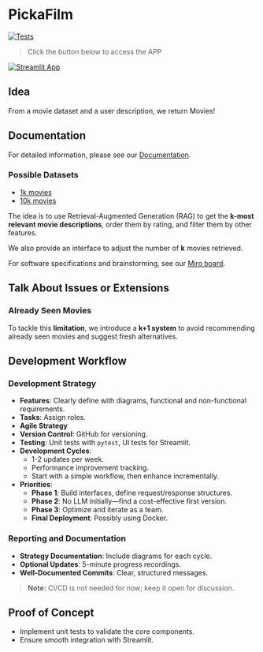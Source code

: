 # PickaFilm

[![Tests](https://github.com/jac-zac/PickaFilm/actions/workflows/ci.yml/badge.svg)](https://github.com/jac-zac/PickaFilm/actions/workflows/ci.yml)

> Click the button below to access the APP

[![Streamlit App](https://static.streamlit.io/badges/streamlit_badge_black_white.svg)](https://pickafilm.streamlit.app/)

## Idea

From a movie dataset and a user description, we return Movies!

## Documentation

For detailed information, please see our [Documentation](https://jac-zac.github.io/PickaFilm/).

### Possible Datasets

- [1k movies](https://www.kaggle.com/datasets/akashkotal/imbd-top-1000-with-description)
- [10k movies](https://www.kaggle.com/datasets/ashpalsingh1525/imdb-movies-dataset)

The idea is to use Retrieval-Augmented Generation (RAG) to get the **k-most relevant movie descriptions**, order them by rating, and filter them by other features.

We also provide an interface to adjust the number of **k** movies retrieved.

For software specifications and brainstorming, see our [Miro board](https://miro.com/welcomeonboard/c0ppclVqUGM2aysyT0t0S1liTVZoYzdVeGVTV3RtOFBIZk1wK0dCajdPUm5YSDIwaGdha3BZWTEzN0k2SWdMV0s0L1NYREt5Q2oxT1FqMGpCZDJSYnl5bWVRNitWOGhya1ZCTGdOQTBwWlBYaFVwWXNtK2VVMFdZWlJQWlBuNDYhZQ==?share_link_id=912840001517).

## Talk About Issues or Extensions

### Already Seen Movies

To tackle this **limitation**, we introduce a **k+1 system** to avoid recommending already seen movies and suggest fresh alternatives.

## Development Workflow

### Development Strategy

- **Features**: Clearly define with diagrams, functional and non-functional requirements.
- **Tasks**: Assign roles.
- **Agile Strategy**
- **Version Control**: GitHub for versioning.
- **Testing**: Unit tests with `pytest`, UI tests for Streamlit.
- **Development Cycles**:
  - 1-2 updates per week.
  - Performance improvement tracking.
  - Start with a simple workflow, then enhance incrementally.
- **Priorities**:
  - **Phase 1**: Build interfaces, define request/response structures.
  - **Phase 2**: No LLM initially—find a cost-effective first version.
  - **Phase 3**: Optimize and iterate as a team.
  - **Final Deployment**: Possibly using Docker.

### Reporting and Documentation

- **Strategy Documentation**: Include diagrams for each cycle.
- **Optional Updates**: 5-minute progress recordings.
- **Well-Documented Commits**: Clear, structured messages.

> **Note:** CI/CD is not needed for now; keep it open for discussion.

## Proof of Concept

- Implement unit tests to validate the core components.
- Ensure smooth integration with Streamlit.
